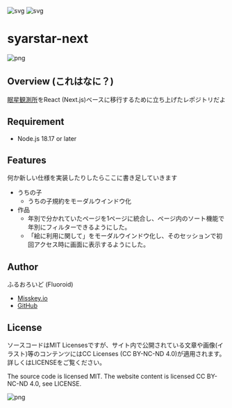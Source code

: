 ![svg](https://img.shields.io/badge/-Next.js-333.svg?logo=next.js&style=flat)
![svg](https://img.shields.io/badge/license-MIT-blue.svg)

# syarstar-next

![png](https://syarstar.net/img/logo.png)

## Overview (これはなに？)

[眠星観測所](https://syarstar.net)をReact (Next.js)ベースに移行するために立ち上げたレポジトリだよ

## Requirement

- Node.js 18.17 or later

## Features

何か新しい仕様を実装したりしたらここに書き足していきます

- うちの子
  - うちの子規約をモーダルウインドウ化
- 作品
  - 年別で分かれていたページを1ページに統合し、ページ内のソート機能で年別にフィルターできるようにした。
  - 「絵に利用に関して」をモーダルウインドウ化し、そのセッションで初回アクセス時に画面に表示するようにした。

## Author

ふるおろいど (Fluoroid)

- [Misskey.io](https://misskey.io/@Fluoroid)
- [GitHub](https://github.com/fluoroid)

## License

ソースコードはMIT Licensesですが、サイト内で公開されている文章や画像(イラスト)等のコンテンツにはCC Licenses (CC BY-NC-ND 4.0)が適用されます。詳しくはLICENSEをご覧ください。

The source code is licensed MIT. The website content is licensed CC BY-NC-ND 4.0, see LICENSE.

![png](https://creativecommons.jp/wp-content/uploads/2015/04/by-nc-nd.png?w=300)
